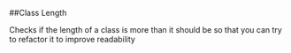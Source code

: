 ##Class Length

Checks if the length of a class is more than it should be so that you can try to refactor it to improve readability